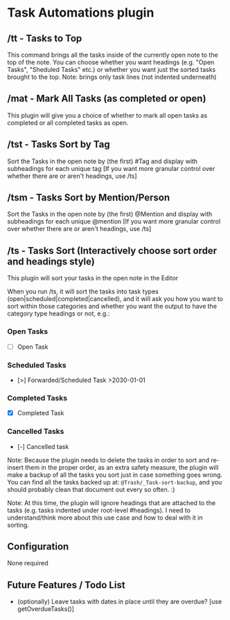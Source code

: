 # Task Automations plugin

## /tt - Tasks to Top
This command brings all the tasks inside of the currently open note to the top of the note. You can choose whether you want headings (e.g. "Open Tasks", "Sheduled Tasks" etc.) or whether you want just the sorted tasks brought to the top. Note: brings only task lines (not indented underneath)

## /mat - Mark All Tasks (as completed or open)
This plugin will give you a choice of whether to mark all open tasks as completed or all completed tasks as open.

## /tst - Tasks Sort by Tag
Sort the Tasks in the open note by (the first) #Tag and display with subheadings for each unique tag
[If you want more granular control over whether there are or aren't headings, use /ts]

## /tsm - Tasks Sort by Mention/Person
Sort the Tasks in the open note by (the first) @Mention and display with subheadings for each unique @mention
[If you want more granular control over whether there are or aren't headings, use /ts]

## /ts - Tasks Sort (Interactively choose sort order and headings style)
This plugin will sort your tasks in the open note in the Editor

When you run /ts, it will sort the tasks into task types (open|scheduled|completed|cancelled), and it will ask you how you want to sort within those categories and whether you want the output to have the category type headings or not, e.g.:

### Open Tasks
  - [ ] Open Task
### Scheduled Tasks
  - [>] Forwarded/Scheduled Task >2030-01-01
### Completed Tasks
  - [x] Completed Task
### Cancelled Tasks
  - [-] Cancelled task

Note: Because the plugin needs to delete the tasks in order to sort and re-insert them in the proper order, as an extra safety measure, the plugin will make a backup of all the tasks you sort just in case something goes wrong. You can find all the tasks backed up at: `@Trash/_Task-sort-backup`, and you should probably clean that document out every so often. :) 

Note: At this time, the plugin will ignore headings that are attached to the tasks (e.g. tasks indented under root-level #headings). I need to understand/think more about this use case and how to deal with it in sorting.

## Configuration
None required

## Future Features / Todo List
- (optionally) Leave tasks with dates in place until they are overdue? [use getOverdueTasks()]
